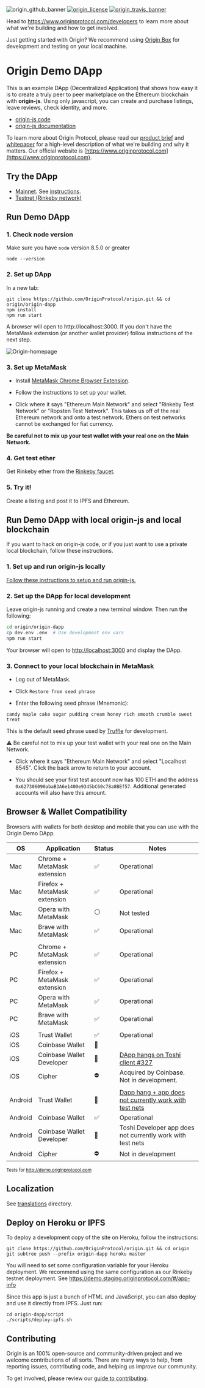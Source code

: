 ![origin_github_banner](https://user-images.githubusercontent.com/673455/37314301-f8db9a90-2618-11e8-8fee-b44f38febf38.png)
[![origin_license](https://img.shields.io/badge/license-MIT-6e3bea.svg?style=flat-square&colorA=111d28)](https://github.com/OriginProtocol/origin/blob/master/origin-dapp/LICENSE)
[![origin_travis_banner](https://img.shields.io/travis/OriginProtocol/origin-dapp/master.svg?style=flat-square&colorA=111d28)](https://travis-ci.org/OriginProtocol/origin-dapp)

Head to https://www.originprotocol.com/developers to learn more about what we're building and how to get involved.

Just getting started with Origin? We recommend using [Origin Box](https://github.com/OriginProtocol/origin/tree/master/development#origin-box) for development and testing on your local machine.

# Origin Demo DApp
This is an example DApp (Decentralized Application) that shows how easy it is to create a truly peer to peer marketplace on the Ethereum blockchain with **origin-js**. Using only javascript, you can create and purchase listings, leave reviews, check identity, and more.

- [origin-js code](https://github.com/OriginProtocol/origin/tree/master/origin-js)
- [origin-js documentation](http://docs.originprotocol.com/)

To learn more about Origin Protocol, please read our [product brief](https://www.originprotocol.com/product-brief) and [whitepaper](https://www.originprotocol.com/whitepaper) for a high-level description of what we're building and why it matters. Our official website is [https://www.originprotocol.com](https://www.originprotocol.com).

## Try the DApp

 - [Mainnet](https://dapp.originprotocol.com). See [instructions](https://medium.com/originprotocol/draft-origin-launches-beta-on-mainnet-draft-e3b70161ae86).
 - [Testnet (Rinkeby network)](https://demo.staging.originprotocol.com)


## Run Demo DApp

### 1. Check node version

Make sure you have `node` version 8.5.0 or greater

```
node --version
```

### 2. Set up DApp

In a new tab:
```
git clone https://github.com/OriginProtocol/origin.git && cd origin/origin-dapp
npm install
npm run start
```

A browser will open to http://localhost:3000. If you don't have the MetaMask extension (or another wallet provider) follow instructions of the next step.

![Origin-homepage](https://user-images.githubusercontent.com/673455/39952325-6d37e3be-5551-11e8-9651-b1697bad3412.png)

### 3. Set up MetaMask

- Install [MetaMask Chrome Browser Extension](https://metamask.io/).

- Follow the instructions to set up your wallet.

- Click where it says "Ethereum Main Network" and select "Rinkeby Test Network" or "Ropsten Test Network". This takes us off of the real Ethereum network and onto a test network. Ethers on test networks cannot be exchanged for fiat currency.

**Be careful not to mix up your test wallet with your real one on the Main Network.**

### 4. Get test ether

Get Rinkeby ether from the [Rinkeby faucet](https://faucet.rinkeby.io/).

### 5. Try it!
Create a listing and post it to IPFS and Ethereum.

## Run Demo DApp with local origin-js and local blockchain

If you want to hack on origin-js code, or if you just want to use a private local blockchain, follow these instructions.

### 1. Set up and run origin-js locally

[Follow these instructions to setup and run origin-js.](https://github.com/OriginProtocol/origin/tree/master/origin-js#local-development)

### 2. Set up the DApp for local development

Leave origin-js running and create a new terminal window. Then run the following:
```bash
cd origin/origin-dapp
cp dev.env .env  # Use development env vars
npm run start
```

Your browser will open to [http://localhost:3000](http://localhost:3000) and display the DApp.

### 3. Connect to your local blockchain in MetaMask

-  Log out of MetaMask.

- Click `Restore from seed phrase`

- Enter the following seed phrase (Mnemonic):
```
candy maple cake sugar pudding cream honey rich smooth crumble sweet treat
```
This is the default seed phrase used by [Truffle](https://github.com/trufflesuite/truffle) for development.

 ⚠️ Be careful not to mix up your test wallet with your real one on the Main Network.

- Click where it says "Ethereum Main Network" and select "Localhost 8545". Click the back arrow to return to your account.

- You should see your first test account now has 100 ETH and the address `0x627306090abaB3A6e1400e9345bC60c78a8BEf57`. Additional generated accounts will also have this amount.

## Browser & Wallet Compatibility
Browsers with wallets for both desktop and mobile that you can use with the Origin Demo DApp.


| OS | Application | Status | Notes |
| ---- | -------- | ------ | ------ |
| Mac | Chrome + MetaMask extension | ✅ | Operational |
| Mac | Firefox + MetaMask extension | ✅  | Operational |
| Mac | Opera with MetaMask | ⚪️ | Not tested |
| Mac | Brave with MetaMask | ✅ | Operational |
|  | |  |
| PC | Chrome + MetaMask extension | ✅ | Operational |
| PC | Firefox + MetaMask extension | ✅ | Operational |
| PC | Opera with MetaMask | ✅ | Operational |
| PC | Brave with MetaMask | ✅ | Operational |
|  |  |  |
| iOS | Trust Wallet | ✅  | Operational |
| iOS | Coinbase Wallet  |  🚫  |  |
| iOS | Coinbase Wallet Developer  |  🚫  |  [DApp hangs on Toshi client #327](https://github.com/OriginProtocol/origin-dapp/issues/327) |
| iOS | Cipher  | ⛔️  | Acquired by Coinbase. Not in development. |
|   |  |  |
| Android | Trust Wallet | 🚫 | [Dapp hang + app does not currently work with test nets](https://github.com/OriginProtocol/origin-dapp/issues/331#issuecomment-416364784) |
| Android | Coinbase Wallet  |  ✅ |  Operational |
| Android | Coinbase Wallet Developer  |  🚫 | Toshi Developer app does not currently work with test nets |
| Android | Cipher  |  ⛔️  | Not in development |

<sup>Tests for http://demo.originprotocol.com</sup>

## Localization
See [translations](translations) directory.

## Deploy on Heroku or IPFS

To deploy a development copy of the site on Heroku, follow the instructions:
```
git clone https://github.com/OriginProtocol/origin.git && cd origin
git subtree push --prefix origin-dapp heroku master
```

You will need to set some configuration variable for your Heroku deployment. We recommend using the same configuration as our Rinkeby testnet deployment. See https://demo.staging.originprotocol.com/#/app-info

Since this app is just a bunch of HTML and JavaScript, you can also deploy and use it directly from IPFS. Just run:

```
cd origin-dapp/script
./scripts/deploy-ipfs.sh
```

## Contributing

Origin is an 100% open-source and community-driven project and we welcome contributions of all sorts. There are many ways to help, from reporting issues, contributing code, and helping us improve our community.

To get involved, please review our [guide to contributing](https://www.originprotocol.com/developers).

